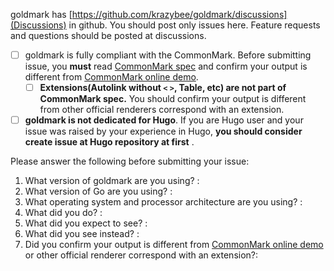 goldmark has [https://github.com/krazybee/goldmark/discussions](Discussions) in github.
You should post only issues here. Feature requests and questions should be posted at discussions.


- [ ] goldmark is fully compliant with the CommonMark. Before submitting issue, you **must** read [CommonMark spec](https://spec.commonmark.org/0.29/) and confirm your output is different from [CommonMark online demo](https://spec.commonmark.org/dingus/).
    - [ ] **Extensions(Autolink without `<` `>`, Table, etc) are not part of CommonMark spec.** You should confirm your output is different from other official renderers correspond with an extension.
- [ ] **goldmark is not dedicated for Hugo**. If you are Hugo user and your issue was raised by your experience in Hugo, **you should consider create issue at Hugo repository at first** .

Please answer the following before submitting your issue:

1. What version of goldmark are you using? : 
2. What version of Go are you using? : 
3. What operating system and processor architecture are you using? :
4. What did you do? :
5. What did you expect to see? :
6. What did you see instead? :
7. Did you confirm your output is different from [CommonMark online demo](https://spec.commonmark.org/dingus/) or other official renderer correspond with an extension?:
